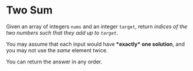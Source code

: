 # Two Sum

Given an array of integers `nums` and an integer `target`, return _indices of the two numbers such that they add up to `target`_.

You may assume that each input would have **\***exactly**\* one solution**, and you may not use the _same_ element twice.

You can return the answer in any order.
